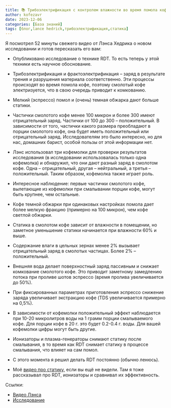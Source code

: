 ```yaml
---
title: 📚 Трибоэлектрификация с контролем влажности во время помола кофе
author: kofezavr
date: 2023-12-06
categories: [База знаний]
tags: [блог,lance hedrick,трибоэлектрификация,статика]
--- 
```

Я посмотрел 52 минуты свежего видео от Лэнса Хедрика о новом исследовании и готов пересказать его вам: 

- Опубликовано исследование о технике RDT. То есть теперь у этой техники есть научное обоснование.

- Трибоэлектрификация и фрактоэлектрификация – заряд в результате трения и разрушения материала соответственно. Эти процессы происходят во время помола кофе, поэтому смолотый кофе электризуется, что в свою очередь приводит к комкованию.

- Мелкий (эспрессо) помол и (очень) темная обжарка дают больше статики.

- Частички смолотого кофе менее 100 микрон и более 300 имеют отрицательный заряд. Частички от 100 до 300 – положительный. В зависимости от того, частички какого размера преобладают в порции смолотого кофе, она будет иметь положительный или отрицательный заряд. Исследователям это было интересно, но для нас, домашних барист, особой пользы от этой информации нет.

- Лэнс использовал три кофемолки для проверки результатов исследования (в исследовании использовалась только одна кофемолка) и обнаружил, что они дают разный заряд в смолотом кофе. Одна – отрицательный, другая – нейтральный, а третья – положительный. Таким образом, кофемолка также играет роль.

- Интересное наблюдение: первые частички смолотого кофе, вылетающие из кофемолки при смалывании порции кофе, могут быть крупнее, чем остальные.

- Кофе темной обжарки при одинаковых настройках помола дает более мелкую фракцию (примерно на 100 микрон), чем кофе светлой обжарки.

- Статика в смолотом кофе зависит от влажности в помещении, но заметное уменьшение статики начинается при влажности 60% и выше.

- Содержание влаги в цельных зернах менее 2% вызывает отрицательный заряд в смолотых частицах. Более 2% – положительный.

- Внешняя вода делает поверхностный заряд пассивным и снижает комкование смолотого кофе. Это приводит заметному замедлению потока при проливе шотов эспрессо (время пролива увеличивается до 50%).

- При фиксированных параметрах приготовления эспрессо снижение заряда увеличивает экстракцию кофе (TDS увеличивается примерно на 0,5%).

- В зависимости от кофемолки положительный эффект наблюдается при 10-20 микролитров воды на 1 грамм порции смалываемого кофе. Для порции кофе в 20 г. это будет 0.2-0.4 г. воды. Для вашей кофемолки цифры могут быть другие.

- Ионизаторы и плазма-генераторы снимают статику после смалывания, в то время как RDT снимает статику в процессе смалывания, что влияет на сам помол.

- С этого момента я решил делать RDT постоянно (обычно ленюсь).

- Моё [видео про статику,](https://www.youtube.com/watch?v=HYPnTOMmOUY) если вы ещё не видели. Там я тоже рассказывал про RDT, ионизаторы и сравнивал их эффективность.

Ссылки:
- [Видео Лэнса](https://www.youtube.com/watch?v=GuqVUsMPs-U)
- [Исследование](https://www.sciencedirect.com/science/article/pii/S2590238523005684)

<script async src="https://telegram.org/js/telegram-widget.js?22" data-telegram-discussion="coffeesaurus/882" data-comments-limit="3" data-colorful="1"></script>